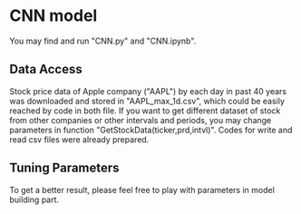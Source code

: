 # CNN model 
You may find and run "CNN.py" and "CNN.ipynb". 
## Data Access
Stock price data of Apple company ("AAPL") by each day in past 40 years was downloaded and stored in "AAPL_max_1d.csv", which could be easily reached by code in both file. 
If you want to get different dataset of stock from other companies or other intervals and periods, you may change parameters in function "GetStockData(ticker,prd,intvl)". 
Codes for write and read csv files were already prepared.
## Tuning Parameters
To get a better result, please feel free to play with parameters in model building part.
